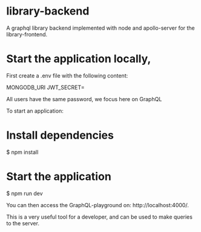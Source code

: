 # library-backend
A graphql library backend implemented with node and apollo-server for the library-frontend.
 
 # Start the application locally,
 First create a .env file with the following content:

MONGODB_URI
JWT_SECRET=<YOUR-JWT-SECRET>     

All users have the same password, we focus here on GraphQL
 
 To start an application:

# Install dependencies
$ npm install

# Start the application
$ npm run dev

You can then access the GraphQL-playground on: http://localhost:4000/.

This is a very useful tool for a developer, and can be used to make queries to the server.
